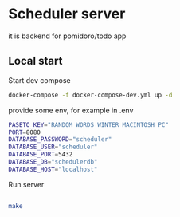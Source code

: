 # Scheduler server

it is backend for pomidoro/todo app

## Local start

Start dev compose

```bash
docker-compose -f docker-compose-dev.yml up -d
```

provide some env, for example in .env

```bash
PASETO_KEY="RANDOM WORDS WINTER MACINTOSH PC"
PORT=8080
DATABASE_PASSWORD="scheduler"
DATABASE_USER="scheduler"
DATABASE_PORT=5432
DATABASE_DB="schedulerdb"
DATABASE_HOST="localhost"
```

Run server

```bash

make
```
